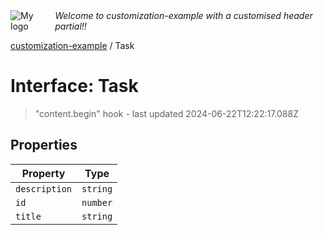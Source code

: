 <div style="display:flex; align-items:center;">
  <img alt="My logo" src="https://placehold.co/100x50" style="margin-right: .5em;" />
  <em>Welcome to customization-example with a customised header partial!!</em>
</div>

[customization-example](index.md) / Task

# Interface: Task

> "content.begin" hook - last updated 2024-06-22T12:22:17.088Z

## Properties

| Property | Type |
| ------ | ------ |
| `description` | `string` |
| `id` | `number` |
| `title` | `string` |
